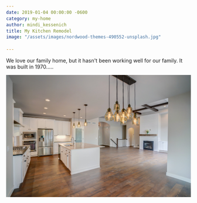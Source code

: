 ```yaml
---
date: 2019-01-04 00:00:00 -0600
category: my-home
author: mindi_kessenich
title: My Kitchen Remodel
image: "/assets/images/nordwood-themes-490552-unsplash.jpg"

---
```

We love our family home, but it hasn't been working well for our family. It was built in 1970.....

![](/assets/images/photos/raw/home-raw.jpg)